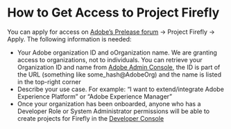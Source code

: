 # How to Get Access to Project Firefly

You can apply for access on [Adobe’s Prelease forum](http://www.adobeprerelease.com) -> Project Firefly -> Apply. The following information is needed:
* Your Adobe organization ID and oOrganization name. We are granting access to organizations, not to individuals. You can retrieve your Organization ID and name from [Adobe Admin Console](https://adminconsole.adobe.com), the ID is part of the URL (something like some_hash@AdobeOrg) and the name is listed in the top-right corner
* Describe your use case. For example: “I want to extend/integrate Adobe Experience Platform” or “Adobe Experience Manager”
* Once your organization has been onboarded, anyone who has a Developer Role or System Administrator permissions will be able to create projects for Firefly in the [Developer Console](https://console.adobe.io)

